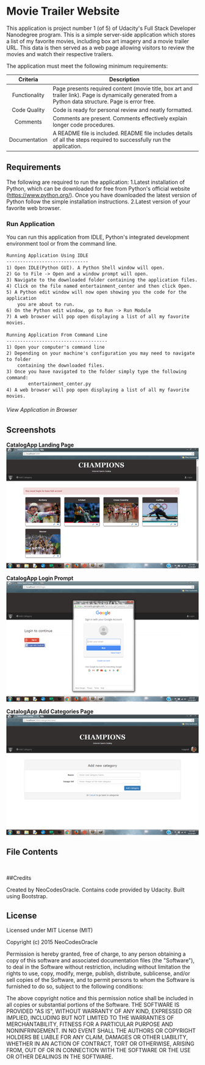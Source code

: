 # Movie Trailer Website
This application is project number 1 (of 5) of Udacity's Full Stack Developer Nanodegree program. This is a simple server-side application which stores a list of my favorite movies, including box art imagery and a movie trailer URL. This data is then served as a web page allowing visitors to review the movies and watch their respective trailers.

The application must meet the following minimum requirements:

Criteria 	  					|				Description
:--------------------------------:|----------------------------------------------------------------------------------------------------
Functionality	| Page presents required content (movie title, box art and trailer link). Page is dynamically generated from a Python data structure. Page is error free.
Code Quality	| Code is ready for personal review and neatly formatted.
Comments		| Comments are present. Comments effectively explain longer code procedures.
Documentation   | A README file is included. README file includes details of all the steps required to successfully run the application.

## Requirements

The following are required to run the application:
1.Latest installation of Python, which can be downloaded for free from Python's official website (https://www.python.org/). Once you have downloaded the latest version of Python follow the simple installation instructions.
2.Latest version of your favorite web browser.

### Run Application

You can run this application from IDLE, Python's integrated development environment tool or from the command line.

	Running Application Using IDLE
	------------------------------
	1) Open IDLE(Python GUI). A Python Shell window will open.
	2) Go to File -> Open and a window prompt will open.
	3) Navigate to the downloaded folder containing the application files.
	4) Click on the file named entertainment_center and then click Open.
	5) A Python edit window will now open showing you the code for the application
		you are about to run. 
	6) On the Python edit window, go to Run -> Run Module
	7) A web browser will pop open displaying a list of all my favorite movies.

	Running Application From Command Line
	-------------------------------------
	1) Open your computer's command line
	2) Depending on your machine's configuration you may need to navigate to folder 
		containing the downloaded files.
	3) Once you have navigated to the folder simply type the following command:
			entertainment_center.py
	4) A web browser will pop open displaying a list of all my favorite movies.

###### View Application in Browser



## Screenshots

**CatalogApp Landing Page**
![App Splash](https://github.com/NeoCodesOracle/CatalogApp/blob/master/static/images/Screenshots/Frontpage.png)

**CatalogApp Login Prompt**
![App Login](https://github.com/NeoCodesOracle/CatalogApp/blob/master/static/images/Screenshots/login.png)

**CatalogApp Add Categories Page**
![App Categories](https://github.com/NeoCodesOracle/CatalogApp/blob/master/static/images/Screenshots/cats.png)

## File Contents
<pre>

</pre>
##Credits

Created by NeoCodesOracle. Contains code provided by Udacity. Built using Bootstrap.

## License

Licensed under MIT License (MIT)

Copyright (c) 2015 NeoCodesOracle

Permission is hereby granted, free of charge, to any person obtaining a copy of this software and associated
documentation files (the "Software"), to deal in the Software without restriction, including without 
limitation the rights to use, copy, modify, merge, publish, distribute, sublicense, and/or sell copies of the
Software, and to permit persons to whom the Software is furnished to do so, subject to the following conditions:

The above copyright notice and this permission notice shall be included in all copies or substantial 
portions of the Software. THE SOFTWARE IS PROVIDED "AS IS", WITHOUT WARRANTY OF ANY KIND, EXPRESSED OR IMPLIED,
INCLUDING BUT NOT LIMITED TO THE WARRANTIES OF MERCHANTABILITY, FITNESS FOR A PARTICULAR PURPOSE AND 
NONINFRINGEMENT. IN NO EVENT SHALL THE AUTHORS OR COPYRIGHT HOLDERS BE LIABLE FOR ANY CLAIM, DAMAGES OR OTHER
LIABILITY, WHETHER IN AN ACTION OF CONTRACT, TORT OR OTHERWISE, ARISING FROM, OUT OF OR IN CONNECTION WITH
THE SOFTWARE OR THE USE OR OTHER DEALINGS IN THE SOFTWARE.